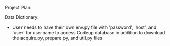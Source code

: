 Project Plan:

Data Dictionary:


    
- User needs to have their own env.py file with 'password', 'host', and 'user' for username to access Codeup database in addition to download the acquire.py, prepare.py, and util.py files